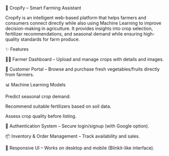 
🌱 Cropify – Smart Farming Assistant

Cropify is an intelligent web-based platform that helps farmers and consumers connect directly while also using Machine Learning to improve decision-making in agriculture.
It provides insights into crop selection, fertilizer recommendations, and seasonal demand while ensuring high-quality standards for farm produce.

✨ Features

👨‍🌾 Farmer Dashboard – Upload and manage crops with details and images.

🛒 Customer Portal – Browse and purchase fresh vegetables/fruits directly from farmers.

📊 Machine Learning Models

Predict seasonal crop demand.

Recommend suitable fertilizers based on soil data.

Assess crop quality before listing.

🔑 Authentication System – Secure login/signup (with Google option).

📦 Inventory & Order Management – Track availability and sales.

📱 Responsive UI – Works on desktop and mobile (Blinkit-like interface).
